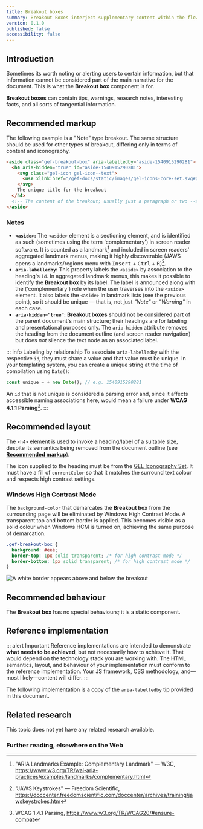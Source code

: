 ```yaml
---
title: Breakout boxes
summary: Breakout Boxes interject supplementary content within the flow of a document
version: 0.1.0
published: false
accessibility: false
---
```


## Introduction

Sometimes its worth noting or alerting users to certain information, but that information cannot be considered part of the main narrative for the document. This is what the **Breakout box** component is for. 

**Breakout boxes** can contain tips, warnings, research notes, interesting facts, and all sorts of tangential information.

## Recommended markup

The following example is a "Note" type breakout. The same structure should be used for other types of breakout, differing only in terms of content and iconography.

```html
<aside class="gef-breakout-box" aria-labelledby="aside-1540915290281">
  <h4 aria-hidden="true" id="aside-1540915290281">
    <svg class="gel-icon gel-icon--text">
      <use xlink:href="/gef-docs/static/images/gel-icons-core-set.svg#gel-icon-info"></use>
    </svg>
    The unique title for the breakout
  </h4>
  <!-- The content of the breakout; usually just a paragraph or two -->
</aside>
```

### Notes

* **`<aside>`:** The `<aside>` element is a sectioning element, and is identified as such (sometimes using the term 'complementary') in screen reader software. It is counted as a landmark[^1] and included in screen readers' aggregated landmark menus, making it highly discoverable (JAWS opens a landmarks/regions menu with <kbd>Insert</kbd> + <kbd>Ctrl</kbd> + <kbd>R</kbd>)[^2].
* **`aria-labelledby`:** This property labels the `<aside>` by association to the heading's `id`. In aggregated landmark menus, this makes it possible to identify the **Breakout box** by its label. The label is announced along with the ('complementary') role when the user traverses into the `<aside>` element. It also labels the `<aside>` in landmark lists (see the previous point), so it should be unique — that is, not just _"Note"_ or _"Warning"_ in each case.
* **`aria-hidden="true"`:** **Breakout boxes** should not be considered part of the parent document's main structure; their headings are for labeling and presentational purposes only. The `aria-hidden` attribute removes the heading from the document outline (and screen reader navigation) but does _not_ silence the text node as an associated label.

::: info Labeling by relationship
To associate `aria-labelledby` with the respective `id`, they must share a value and that value must be unique. In your templating system, you can create a unique string at the time of compilation using `Date()`:

```js
const unique = + new Date(); // e.g. 1540915290281
```

An `id` that is not unique is considered a parsing error and, since it affects accessible naming associations here, would mean a failure under **WCAG 4.1.1 Parsing**[^3].
:::

## Recommended layout

The `<h4>` element is used to invoke a heading/label of a suitable size, despite its semantics being removed from the document outline (see [**Recommended markup**](#recommended-markup)).

The icon supplied to the heading must be from the [GEL Iconography Set](http://bbc.github.io/gel-iconography/). It must have a fill of `currentColor` so that it matches the surround text colour and respects high contrast settings.

### Windows High Contrast Mode

The `background-color` that demarcates the **Breakout box** from the surrounding page will be eliminated by Windows High Contrast Mode. A transparent top and bottom border is applied. This becomes visible as a solid colour when Windows HCM is turned on, achieving the same purpose of demarcation.

```css
.gef-breakout-box {
  background: #eee;
  border-top: 1px solid transparent; /* for high contrast mode */
  border-bottom: 1px solid transparent; /* for high contrast mode */
}
```

![A white border appears above and below the breakout]({{site.basedir}}static/images/hcm_breakout_boxes.png)

## Recommended behaviour

The **Breakout box** has no special behaviours; it is a static component. 

## Reference implementation

::: alert Important
Reference implementations are intended to demonstrate **what needs to be achieved**, but not necessarily how to achieve it. That would depend on the technology stack you are working with. The HTML semantics, layout, and behaviour of your implementation must conform to the reference implementation. Your JS framework, CSS methodology, and—most likely—content will differ.
:::

The following implementation is a copy of the `aria-labelledby` tip provided in this document.

<include src="components/demos/breakout-boxes.html">

<cta label="Open in new window" href="../demos/breakout-boxes/">


## Related research

This topic does not yet have any related research available.

### Further reading, elsewhere on the Web

[^1]: "ARIA Landmarks Example: Complementary Landmark" — W3C, <https://www.w3.org/TR/wai-aria-practices/examples/landmarks/complementary.html>
[^2]: "JAWS Keystrokes" — Freedom Scientific, <https://doccenter.freedomscientific.com/doccenter/archives/training/jawskeystrokes.htm>
[^3]: WCAG 1.4.1 Parsing, <https://www.w3.org/TR/WCAG20/#ensure-compat>